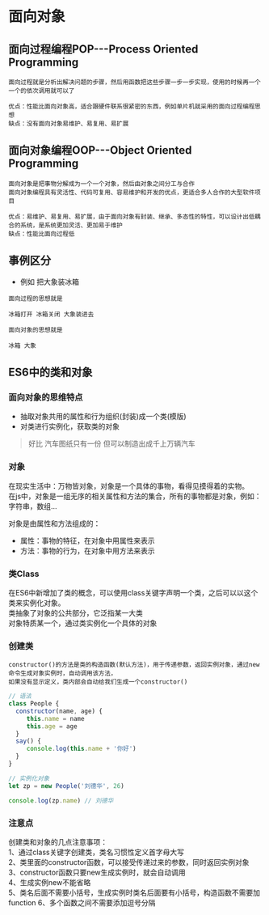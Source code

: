 # 面向对象
## 面向过程编程POP---Process Oriented Programming
```$xslt
面向过程就是分析出解决问题的步骤，然后用函数把这些步骤一步一步实现，使用的时候再一个一个的依次调用就可以了

优点：性能比面向对象高，适合跟硬件联系很紧密的东西，例如单片机就采用的面向过程编程思想
缺点：没有面向对象易维护、易复用、易扩展
```
## 面向对象编程OOP---Object Oriented Programming
```$xslt  
面向对象是把事物分解成为一个一个对象，然后由对象之间分工与合作
面向对象编程具有灵活性、代码可复用、容易维护和开发的优点，更适合多人合作的大型软件项目

优点：易维护、易复用、易扩展，由于面向对象有封装、继承、多态性的特性，可以设计出低耦合的系统，是系统更加灵活、更加易于维护
缺点：性能比面向过程低
```
## 事例区分 
* 例如 把大象装冰箱 
```$xslt
面向过程的思想就是

冰箱打开 冰箱关闭 大象装进去

面向对象的思想就是

冰箱 大象

```
## ES6中的类和对象
### 面向对象的思维特点
* 抽取对象共用的属性和行为组织(封装)成一个类(模版)
* 对类进行实例化，获取类的对象

>好比 汽车图纸只有一份 但可以制造出成千上万辆汽车

### 对象
在现实生活中：万物皆对象，对象是一个具体的事物，看得见摸得着的实物。<br>
在js中，对象是一组无序的相关属性和方法的集合，所有的事物都是对象，例如：字符串，数组...<br>

对象是由属性和方法组成的：<br>
* 属性：事物的特征，在对象中用属性来表示
* 方法：事物的行为，在对象中用方法来表示

### 类Class
在ES6中新增加了类的概念，可以使用class关键字声明一个类，之后可以以这个类来实例化对象。<br>
类抽象了对象的公共部分，它泛指某一大类<br>
对象特质某一个，通过类实例化一个具体的对象

### 创建类
```$xslt
constructor()的方法是类的构造函数(默认方法)，用于传递参数，返回实例对象，通过new命令生成对象实例时，自动调用该方法，
如果没有显示定义，类内部会自动给我们生成一个constructor()
```
```js
// 语法
class People {
  constructor(name, age) {
     this.name = name
     this.age = age
  }
  say() {
     console.log(this.name + '你好')
  }
}

// 实例化对象
let zp = new People('刘德华', 26)

console.log(zp.name) // 刘德华
```
### 注意点
创建类和对象的几点注意事项：<br>
1、通过class关键字创建类，类名习惯性定义首字母大写<br>
2、类里面的constructor函数，可以接受传递过来的参数，同时返回实例对象<br>
3、constructor函数只要new生成实例时，就会自动调用<br>
4、生成实例new不能省略<br>
5、类名后面不需要小括号，生成实例时类名后面要有小括号，构造函数不需要加function
6、多个函数之间不需要添加逗号分隔



